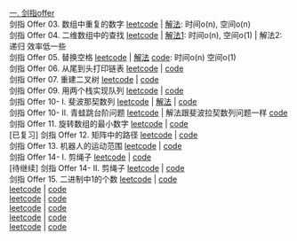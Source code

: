 [一. 剑指offer](https://leetcode-cn.com/problem-list/xb9nqhhg/)  
剑指 Offer 03. 数组中重复的数字 [leetcode](https://leetcode-cn.com/problems/shu-zu-zhong-zhong-fu-de-shu-zi-lcof/) | [解法](https://github.com/apollo007fd/cpp_programmer_notes/blob/main/leetcode/jianzhi_offer_03_repeated_number_on_array.cpp): 时间o(n), 空间o(n)  
剑指 Offer 04. 二维数组中的查找 [leetcode](https://leetcode-cn.com/problems/er-wei-shu-zu-zhong-de-cha-zhao-lcof/) | [解法1](https://github.com/apollo007fd/cpp_programmer_notes/blob/main/leetcode/jianzhi_offer_04_find_in_2D_array.cpp): 时间o(n), 空间o(1) | 解法2: 递归 效率低一些  
剑指 Offer 05. 替换空格 [leetcode](https://leetcode-cn.com/problems/ti-huan-kong-ge-lcof/) | [解法](https://github.com/apollo007fd/cpp_programmer_notes/blob/main/leetcode/jianzhi_offer_05_replace_space.md) [code](https://github.com/apollo007fd/cpp_programmer_notes/blob/main/leetcode/jianzhi_offer_05_replace_space.cpp): 时间o(n) 空间o(1)  
剑指 Offer 06. 从尾到头打印链表 [leetcode](https://leetcode-cn.com/problems/cong-wei-dao-tou-da-yin-lian-biao-lcof/) | [code](https://github.com/apollo007fd/cpp_programmer_notes/blob/main/leetcode/jianzhi_offer_07_reconstruct_binary_tree.cpp)  
剑指 Offer 07. 重建二叉树 [leetcode](https://leetcode-cn.com/problems/zhong-jian-er-cha-shu-lcof/) | [code](https://github.com/apollo007fd/cpp_programmer_notes/blob/main/leetcode/jianzhi_offer_07_reconstruct_binary_tree.cpp)  
剑指 Offer 09. 用两个栈实现队列 [leetcode](https://leetcode-cn.com/problems/yong-liang-ge-zhan-shi-xian-dui-lie-lcof/) | [code](https://github.com/apollo007fd/cpp_programmer_notes/blob/main/leetcode/jianzhi_offer_09_replace_queue_with_2_stack.cpp)  
剑指 Offer 10- I. 斐波那契数列 [leetcode](https://leetcode-cn.com/problems/fei-bo-na-qi-shu-lie-lcof/) | [解法](https://github.com/apollo007fd/cpp_programmer_notes/blob/main/leetcode/jianzhi_offer_10_Fibonacci.md) | [code](https://github.com/apollo007fd/cpp_programmer_notes/blob/main/leetcode/jianzhi_offer_10_Fibonacci.cpp)  
剑指 Offer 10- II. 青蛙跳台阶问题 [leetcode](https://leetcode-cn.com/problems/qing-wa-tiao-tai-jie-wen-ti-lcof/) | 解法跟斐波拉契数列问题一样 [code](https://github.com/apollo007fd/cpp_programmer_notes/blob/main/leetcode/jianzhi_offer_10_Fibonacci.cpp)  
剑指 Offer 11. 旋转数组的最小数字 [leetcode](https://leetcode-cn.com/problems/xuan-zhuan-shu-zu-de-zui-xiao-shu-zi-lcof/) | [code](https://github.com/apollo007fd/cpp_programmer_notes/blob/main/leetcode/jianzhi_offer_11_min_number_of_array.cpp)  
[已复习] 剑指 Offer 12. 矩阵中的路径 [leetcode](https://leetcode-cn.com/problems/ju-zhen-zhong-de-lu-jing-lcof/) | [code](https://github.com/apollo007fd/cpp_programmer_notes/blob/main/leetcode/jianzhi_offer_12_path_of_array.cpp)  
剑指 Offer 13. 机器人的运动范围 [leetcode](https://leetcode-cn.com/problems/ji-qi-ren-de-yun-dong-fan-wei-lcof/) | [code]()  
剑指 Offer 14- I. 剪绳子 [leetcode](https://leetcode-cn.com/problems/jian-sheng-zi-lcof/) | [code](https://github.com/apollo007fd/cpp_programmer_notes/blob/main/leetcode/jianzhi_offer_14.cpp)  
 [待继续] 剑指 Offer 14- II. 剪绳子 [leetcode](https://leetcode-cn.com/problems/jian-sheng-zi-ii-lcof/) | [code]()  
剑指 Offer 15. 二进制中1的个数 [leetcode](https://leetcode-cn.com/problems/er-jin-zhi-zhong-1de-ge-shu-lcof/) | [code]()  
 [leetcode]() | [code]()  
 [leetcode]() | [code]()  
 [leetcode]() | [code]()  
 [leetcode]() | [code]()  
 [leetcode]() | [code]()  

